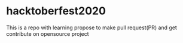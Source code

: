 # hacktoberfest2020
This is a repo with learning propose to make pull request(PR) and get contribute on opensource project
